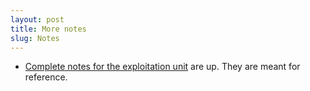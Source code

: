 ```yaml
---
layout: post
title: More notes
slug: Notes
---
```


* [Complete notes for the exploitation unit](../../../materials/exploitation.complete.pdf) are up. They are meant for reference.
